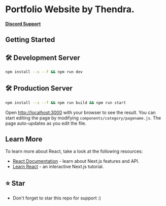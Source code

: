 # Portfolio Website by Thendra.<br/>
#### [Discord Support](https://discord.gg/6MuTY4j6Qt)


## Getting Started

## 🛠 Development Server

```bash
npm install --s --f && npm run dev
```
## 🛠 Production Server
```bash
npm install --s --f && npm run build && npm run start
```
Open [http://localhost:3000](http://localhost:3000) with your browser to see the result.
You can start editing the page by modifying `components/category/pagename.js`. The page auto-updates as you edit the file.


## Learn More

To learn more about React, take a look at the following resources:

- [React Documentation](https://reactjs.org/docs/getting-started.html) - learn about Next.js features and API.
- [Learn React](https://reactjs.org/docs/getting-started.html#learn-react) - an interactive Next.js tutorial.

## ⭐ Star
 - Don't forget to star this repo for support :)
